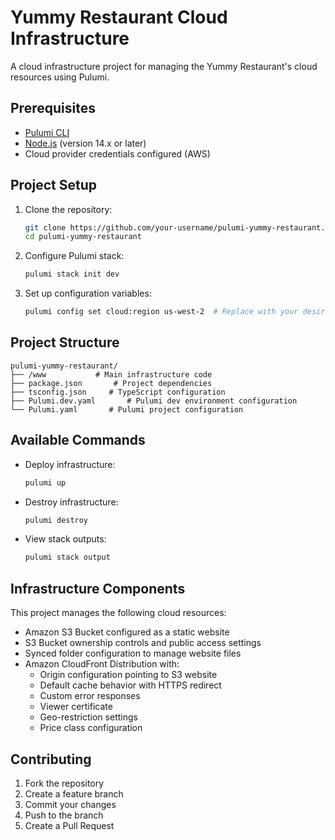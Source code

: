 
# Yummy Restaurant Cloud Infrastructure

A cloud infrastructure project for managing the Yummy Restaurant's cloud resources using Pulumi.

## Prerequisites

- [Pulumi CLI](https://www.pulumi.com/docs/get-started/install/)
- [Node.js](https://nodejs.org/) (version 14.x or later)
- Cloud provider credentials configured (AWS)

## Project Setup

1. Clone the repository:

    ```bash
    git clone https://github.com/your-username/pulumi-yummy-restaurant.git
    cd pulumi-yummy-restaurant
    ```

2. Configure Pulumi stack:

    ```bash
    pulumi stack init dev
    ```

3. Set up configuration variables:

    ```bash
    pulumi config set cloud:region us-west-2  # Replace with your desired region
    ```

## Project Structure

```
pulumi-yummy-restaurant/
├── /www           # Main infrastructure code
├── package.json       # Project dependencies
├── tsconfig.json     # TypeScript configuration
├── Pulumi.dev.yaml       # Pulumi dev environment configuration
└── Pulumi.yaml       # Pulumi project configuration
```

## Available Commands

- Deploy infrastructure:

    ```bash
    pulumi up
    ```

- Destroy infrastructure:

    ```bash
    pulumi destroy
    ```

- View stack outputs:

    ```bash
    pulumi stack output
    ```

## Infrastructure Components

This project manages the following cloud resources:

- Amazon S3 Bucket configured as a static website
- S3 Bucket ownership controls and public access settings
- Synced folder configuration to manage website files
- Amazon CloudFront Distribution with:
  - Origin configuration pointing to S3 website
  - Default cache behavior with HTTPS redirect
  - Custom error responses
  - Viewer certificate
  - Geo-restriction settings
  - Price class configuration

## Contributing

1. Fork the repository
2. Create a feature branch
3. Commit your changes
4. Push to the branch
5. Create a Pull Request
